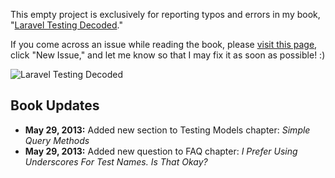 This empty project is exclusively for reporting typos and errors in my book, "[Laravel Testing Decoded](https://leanpub.com/laravel-testing-decoded)."

If you come across an issue while reading the book, please [visit this page](https://github.com/JeffreyWay/Laravel-Testing-Decoded/issues), click "New Issue," and let me know so that I may fix it as soon as possible! :)

![Laravel Testing Decoded](https://s3.amazonaws.com/titlepages.leanpub.com/laravel-testing-decoded/bookpage?1365480102)


## Book Updates

- **May 29, 2013:** Added new section to Testing Models chapter: *Simple Query Methods*
- **May 29, 2013:** Added new question to FAQ chapter: *I Prefer Using Underscores For Test Names. Is That Okay?*
